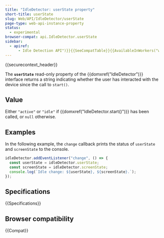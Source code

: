 ```yaml
---
title: "IdleDetector: userState property"
short-title: userState
slug: Web/API/IdleDetector/userState
page-type: web-api-instance-property
status:
  - experimental
browser-compat: api.IdleDetector.userState
sidebar:
  - apiref:
      - Idle Detection API")}}{{SeeCompatTable}}{{AvailableInWorkers("window_and_dedicated
---
```


{{securecontext_header}}

The **`userState`** read-only property of the {{domxref("IdleDetector")}} interface returns a string indicating whether the user has interacted with the device since the call to `start()`.

## Value

Either `"active"` or `"idle"` if {{domxref("IdleDetector.start()")}} has been called, or `null` otherwise.

## Examples

In the following example, the `change` callback prints the status of `userState` and `screenState` to the console.

```js
idleDetector.addEventListener("change", () => {
  const userState = idleDetector.userState;
  const screenState = idleDetector.screenState;
  console.log(`Idle change: ${userState}, ${screenState}.`);
});
```

## Specifications

{{Specifications}}

## Browser compatibility

{{Compat}}
